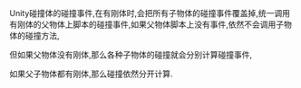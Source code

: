 Unity碰撞体的碰撞事件,在有刚体时,会把所有子物体的碰撞事件覆盖掉,统一调用有刚体的父物体上脚本的碰撞事件,如果父物体脚本上没有事件,依然不会调用子物体的碰撞方法,

但如果父物体没有刚体,那么各种子物体的碰撞就会分别计算碰撞事件,

如果父子物体都有刚体,那么碰撞依然分开计算.